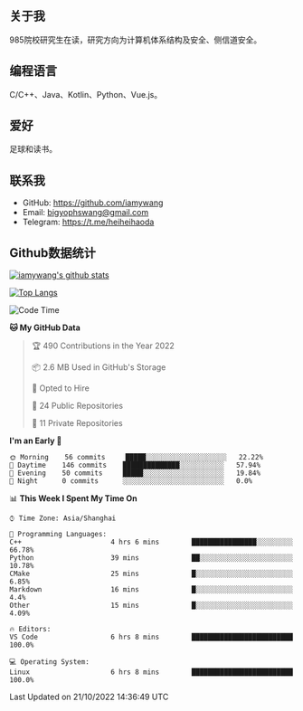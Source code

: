 ## 关于我

985院校研究生在读，研究方向为计算机体系结构及安全、侧信道安全。

## 编程语言

C/C++、Java、Kotlin、Python、Vue.js。

## 爱好

足球和读书。

## 联系我

- GitHub: https://github.com/iamywang
- Email: bigyophswang@gmail.com
- Telegram: https://t.me/heiheihaoda

## Github数据统计

[![iamywang's github stats](https://github-readme-stats.vercel.app/api?username=iamywang&count_private=true&show_icons=true)]()

[![Top Langs](https://github-readme-stats.vercel.app/api/top-langs/?username=iamywang&layout=compact)]()

<!--START_SECTION:waka-->
![Code Time](http://img.shields.io/badge/Code%20Time-613%20hrs%2033%20mins-blue)

**🐱 My GitHub Data** 

> 🏆 490 Contributions in the Year 2022
 > 
> 📦 2.6 MB Used in GitHub's Storage 
 > 
> 💼 Opted to Hire
 > 
> 📜 24 Public Repositories 
 > 
> 🔑 11 Private Repositories  
 > 
**I'm an Early 🐤** 

```text
🌞 Morning    56 commits     █████░░░░░░░░░░░░░░░░░░░░   22.22% 
🌆 Daytime    146 commits    ██████████████░░░░░░░░░░░   57.94% 
🌃 Evening    50 commits     █████░░░░░░░░░░░░░░░░░░░░   19.84% 
🌙 Night      0 commits      ░░░░░░░░░░░░░░░░░░░░░░░░░   0.0%

```


📊 **This Week I Spent My Time On** 

```text
⌚︎ Time Zone: Asia/Shanghai

💬 Programming Languages: 
C++                      4 hrs 6 mins        ████████████████░░░░░░░░░   66.78% 
Python                   39 mins             ██░░░░░░░░░░░░░░░░░░░░░░░   10.78% 
CMake                    25 mins             █░░░░░░░░░░░░░░░░░░░░░░░░   6.85% 
Markdown                 16 mins             █░░░░░░░░░░░░░░░░░░░░░░░░   4.4% 
Other                    15 mins             █░░░░░░░░░░░░░░░░░░░░░░░░   4.09%

🔥 Editors: 
VS Code                  6 hrs 8 mins        █████████████████████████   100.0%

💻 Operating System: 
Linux                    6 hrs 8 mins        █████████████████████████   100.0%

```


 Last Updated on 21/10/2022 14:36:49 UTC
<!--END_SECTION:waka-->
